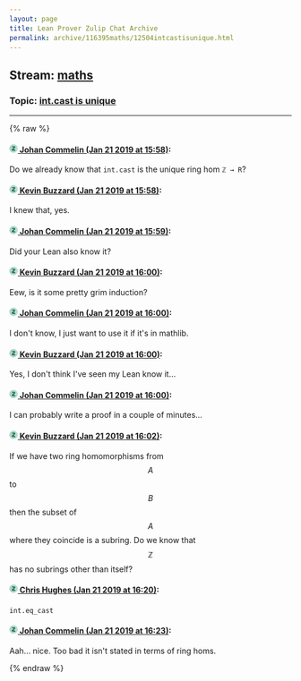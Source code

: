 ```yaml
---
layout: page
title: Lean Prover Zulip Chat Archive 
permalink: archive/116395maths/12504intcastisunique.html
---
```


## Stream: [maths](index.html)
### Topic: [int.cast is unique](12504intcastisunique.html)

---


{% raw %}
#### [![Click to go to Zulip](../../assets/img/zulip2.png) Johan Commelin (Jan 21 2019 at 15:58)](https://leanprover.zulipchat.com/#narrow/stream/116395-maths/topic/int.cast%20is%20unique/near/156541423):
Do we already know that `int.cast` is the unique ring hom `ℤ → R`?

#### [![Click to go to Zulip](../../assets/img/zulip2.png) Kevin Buzzard (Jan 21 2019 at 15:58)](https://leanprover.zulipchat.com/#narrow/stream/116395-maths/topic/int.cast%20is%20unique/near/156541435):
I knew that, yes.

#### [![Click to go to Zulip](../../assets/img/zulip2.png) Johan Commelin (Jan 21 2019 at 15:59)](https://leanprover.zulipchat.com/#narrow/stream/116395-maths/topic/int.cast%20is%20unique/near/156541482):
Did your Lean also know it?

#### [![Click to go to Zulip](../../assets/img/zulip2.png) Kevin Buzzard (Jan 21 2019 at 16:00)](https://leanprover.zulipchat.com/#narrow/stream/116395-maths/topic/int.cast%20is%20unique/near/156541503):
Eew, is it some pretty grim induction?

#### [![Click to go to Zulip](../../assets/img/zulip2.png) Johan Commelin (Jan 21 2019 at 16:00)](https://leanprover.zulipchat.com/#narrow/stream/116395-maths/topic/int.cast%20is%20unique/near/156541568):
I don't know, I just want to use it if it's in mathlib.

#### [![Click to go to Zulip](../../assets/img/zulip2.png) Kevin Buzzard (Jan 21 2019 at 16:00)](https://leanprover.zulipchat.com/#narrow/stream/116395-maths/topic/int.cast%20is%20unique/near/156541575):
Yes, I don't think I've seen my Lean know it...

#### [![Click to go to Zulip](../../assets/img/zulip2.png) Johan Commelin (Jan 21 2019 at 16:00)](https://leanprover.zulipchat.com/#narrow/stream/116395-maths/topic/int.cast%20is%20unique/near/156541579):
I can probably write a proof in a couple of minutes...

#### [![Click to go to Zulip](../../assets/img/zulip2.png) Kevin Buzzard (Jan 21 2019 at 16:02)](https://leanprover.zulipchat.com/#narrow/stream/116395-maths/topic/int.cast%20is%20unique/near/156541683):
If we have two ring homomorphisms from $$A$$ to $$B$$ then the subset of $$A$$ where they coincide is a subring. Do we know that $$\mathbb{Z}$$ has no subrings other than itself?

#### [![Click to go to Zulip](../../assets/img/zulip2.png) Chris Hughes (Jan 21 2019 at 16:20)](https://leanprover.zulipchat.com/#narrow/stream/116395-maths/topic/int.cast%20is%20unique/near/156542839):
`int.eq_cast`

#### [![Click to go to Zulip](../../assets/img/zulip2.png) Johan Commelin (Jan 21 2019 at 16:23)](https://leanprover.zulipchat.com/#narrow/stream/116395-maths/topic/int.cast%20is%20unique/near/156543031):
Aah... nice. Too bad it isn't stated in terms of ring homs.


{% endraw %}
